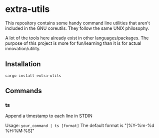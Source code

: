 # extra-utils

This repository contains some handy command line utilities that aren't included in the
GNU coreutils. They follow the same UNIX philosophy.

A lot of the tools here already exist in other languages/packages. The purpose of this
project is more for fun/learning than it is for actual innovation/utility.

## Installation
```
cargo install extra-utils
```

## Commands

### ts
Append a timestamp to each line in STDIN

Usage: `your_command | ts [format]`
The default format is "[%Y-%m-%d %H:%M:%S]"
